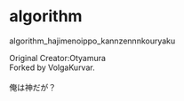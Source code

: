 # algorithm
algorithm_hajimenoippo_kannzennnkouryaku

Original Creator:Otyamura<br>
Forked by VolgaKurvar.<br>
<br>
俺は神だが？<br>